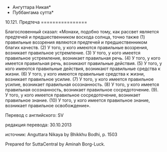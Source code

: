 * Ангуттара Никая*
* Пуббангама сутта*

10\.121\. Предтеча
\=\=\=\=\=\=\=\=\=\=\=\=\=\=\=\=

Благословенный сказал: «Монахи, подобно тому, как рассвет является предтечей и предшественником восхода солнца, точно также \(1\) правильные воззрения являются предтечей и предшественником благих качеств\. \(2\) У того, у кого имеются правильные воззрения, возникает правильное устремление\. \(3\) У того, у кого имеется правильное устремление, возникает правильная речь\. \(4\) У того, у кого имеется правильная речь, возникают правильные действия\. \(5\) У того, у кого имеются правильные действия, возникают правильные средства к жизни\. \(6\) У того, у кого имеются правильные средства к жизни, возникает правильное усилие\. \(7\) У того, у кого имеется правильное усилие, возникает правильная осознанность\. \(8\) У того, у кого имеется правильная осознанность, возникает правильное сосредоточение\. \(9\)\. У того, у кого имеется правильное сосредоточение, возникает правильное знание\. \(10\) У того, у кого имеется правильное знание, возникает правильное освобождение»\.

Перевод с английского: SV

редакция перевода: 30\.10\.2013

источник: Anguttara Nikaya by Bhikkhu Bodhi, p\. 1503

Prepared for SuttaCentral by Aminah Borg\-Luck\.